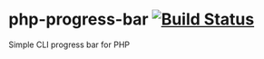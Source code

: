 # php-progress-bar [![Build Status](https://travis-ci.com/lajosbencz/php-progress-bar.svg?branch=master)](https://travis-ci.com/lajosbencz/php-progress-bar)
Simple CLI progress bar for PHP
